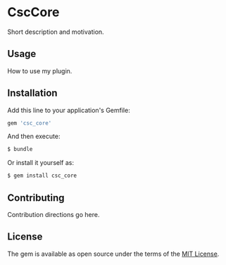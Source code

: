 # CscCore
Short description and motivation.

## Usage
How to use my plugin.

## Installation
Add this line to your application's Gemfile:

```ruby
gem 'csc_core'
```

And then execute:
```bash
$ bundle
```

Or install it yourself as:
```bash
$ gem install csc_core
```

## Contributing
Contribution directions go here.

## License
The gem is available as open source under the terms of the [MIT License](https://opensource.org/licenses/MIT).
